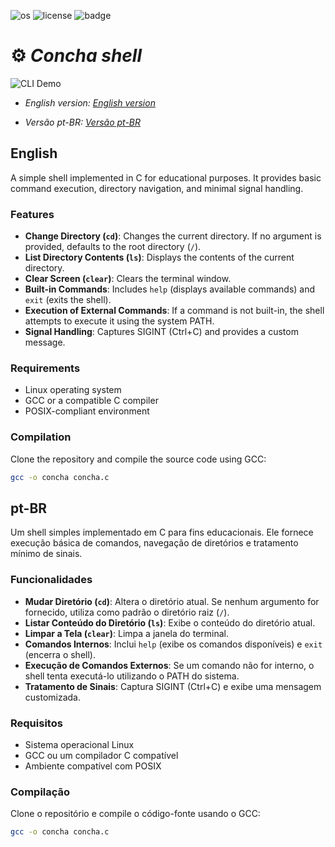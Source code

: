 ![os](https://camo.githubusercontent.com/e6d28433c0c1041770537fc7f5af3110f9d9cb0b8e8aded756769aebdba81135/68747470733a2f2f696d672e736869656c64732e696f2f62616467652f2d4c696e75782d677265793f6c6f676f3d6c696e7578)
![license](https://img.shields.io/badge/License-Unlicense-green)  ![badge](https://img.shields.io/badge/Lang-C-blue)
# ⚙️ *Concha shell* 
![CLI Demo](https://media4.giphy.com/media/v1.Y2lkPTc5MGI3NjExN2h6Mjcwc2pvdXA4MDIxNjU0YzZzem82MTliNjV5YjFlaGtxd2E4OSZlcD12MV9pbnRlcm5hbF9naWZfYnlfaWQmY3Q9Zw/AoDfBtWNKPqDbU5MK4/giphy.gif)


- *English version: [English version](#English)*

- *Versão pt-BR: [Versão pt-BR](#pt-BR)*


## English 

A simple shell implemented in C for educational purposes. It provides basic command execution, directory navigation, and minimal signal handling.

### Features
- **Change Directory (`cd`)**: Changes the current directory. If no argument is provided, defaults to the root directory (`/`).
- **List Directory Contents (`ls`)**: Displays the contents of the current directory.
- **Clear Screen (`clear`)**: Clears the terminal window.
- **Built-in Commands**: Includes `help` (displays available commands) and `exit` (exits the shell).
- **Execution of External Commands**: If a command is not built-in, the shell attempts to execute it using the system PATH.
- **Signal Handling**: Captures SIGINT (Ctrl+C) and provides a custom message.

### Requirements
- Linux operating system
- GCC or a compatible C compiler
- POSIX-compliant environment

### Compilation
Clone the repository and compile the source code using GCC:

```bash
gcc -o concha concha.c
```

## pt-BR

Um shell simples implementado em C para fins educacionais. Ele fornece execução básica de comandos, navegação de diretórios e tratamento mínimo de sinais.

### Funcionalidades
- **Mudar Diretório (`cd`)**: Altera o diretório atual. Se nenhum argumento for fornecido, utiliza como padrão o diretório raiz (`/`).
- **Listar Conteúdo do Diretório (`ls`)**: Exibe o conteúdo do diretório atual.
- **Limpar a Tela (`clear`)**: Limpa a janela do terminal.
- **Comandos Internos**: Inclui `help` (exibe os comandos disponíveis) e `exit` (encerra o shell).
- **Execução de Comandos Externos**: Se um comando não for interno, o shell tenta executá-lo utilizando o PATH do sistema.
- **Tratamento de Sinais**: Captura SIGINT (Ctrl+C) e exibe uma mensagem customizada.

### Requisitos
- Sistema operacional Linux
- GCC ou um compilador C compatível
- Ambiente compatível com POSIX

### Compilação
Clone o repositório e compile o código-fonte usando o GCC:

```bash
gcc -o concha concha.c
```
